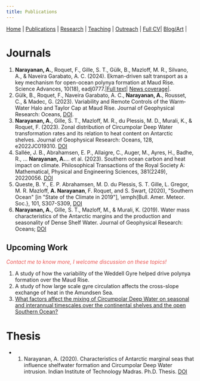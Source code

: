 ```yaml
---
title: Publications
---
```

[Home](index.html) | [Publications](publications.html) | [Research](research.html) | [Teaching](teaching.html) | [Outreach](outreach.html) |  [Full CV](https://github.com/adityarn/CV/blob/master/CV.pdf)| [Blog/Art](https://adityarn.github.io/kadal/) |

    
# Journals

1. **Narayanan, A.**, Roquet, F., Gille, S. T., Gülk, B., Mazloff, M. R., Silvano, A., & Naveira Garabato, A. C. (2024). Ekman-driven salt transport as a key mechanism for open-ocean polynya formation at Maud Rise. Science Advances, 10(18), eadj0777.|[Full text](https://doi.org/10.1126/sciadv.adj0777)| [News coverage](https://scienceadvances.altmetric.com/details/163022301/news)|.
1. Gülk, B., Roquet, F., Naveira Garabato, A. C., **Narayanan, A.**, Rousset, C., & Madec, G. (2023). Variability and Remote Controls of the Warm‐Water Halo and Taylor Cap at Maud Rise. Journal of Geophysical Research: Oceans, [DOI](https://doi.org/10.1029/2022JC019517).
1. **Narayanan, A.**, Gille, S. T., Mazloff, M. R., du Plessis, M. D., Murali, K., & Roquet, F. (2023). Zonal distribution of Circumpolar Deep Water transformation rates and its relation to heat content on Antarctic shelves. Journal of Geophysical Research: Oceans, 128, e2022JC019310. [DOI](https://doi.org/10.1029/2022JC019310)
1. Sallée, J. B., Abrahamsen, E. P., Allaigre, C., Auger, M., Ayres, H., Badhe, R., ... **Narayanan, A.**... et al. (2023). Southern ocean carbon and heat impact on climate. Philosophical Transactions of the Royal Society A: Mathematical, Physical and Engineering Sciences, 381(2249), 20220056. [DOI](https://doi.org/10.1098/rsta.2022.0056)
1. Queste, B. Y., E. P. Abrahamsen, M. D. du Plessis, S. T. Gille, L. Gregor, M. R. Mazloff, **A. Narayanan**, F. Roquet, and S. Swart, (2020), "Southern Ocean" [in "State of the Climate in 2019"], \emph{Bull. Amer. Meteor. Soc.}, 101, S307-S309, [DOI](https://doi.org/10.1175/BAMS-D-20-0090.1)
1.  **Narayanan, A.**, Gille, S. T., Mazloff, M., & Murali, K. (2019). Water mass characteristics of the Antarctic margins and the production and seasonality of Dense Shelf Water. Journal of Geophysical Research: Oceans; [DOI](https://doi.org/10.1029/2018JC014907)



    
<!-- ## Under Review -->

<!-- <font color="#eb5552"> *Contact me for drafts* </font> -->

<!-- 2. **2022:** **Narayanan, A., Roquet, F., G&uuml;lk, B., Mazloff, M., Silvano, A., Gille, S. T., Garabato, A., N. Eastern Weddell Gyre Variability Impacts Maud Rise Stratification** -- Under review, study analyses the complex flow -- topography interaction on the eastern flank of the Maud Rise seamount in the Weddell Sea and studies the impact on polynya formation. -->


## Upcoming Work

<font color="#eb5552"> *Contact me to know more, I welcome discussion on these topics!* </font>

1. A study of how the variability of the Weddell Gyre helped drive polynya formation over the Maud Rise. 
1. A study of how large scale gyre circulation affects the cross-slope exchange of heat in the Amundsen Sea.
1. [What factors affect the mixing of Circumpolar Deep Water on seasonal and interannual timescales over the continental shelves and the open Southern Ocean?](https://github.com/adityarn/CDW_mixing_ACCESS)


# Thesis

+ 1. Narayanan, A. (2020). Characteristics of Antarctic marginal seas that influence shelfwater formation and Circumpolar Deep Water intrusion. Indian Institute of Technology Madras. Ph.D. Thesis. [DOI](http://hdl.handle.net/10603/408207)

